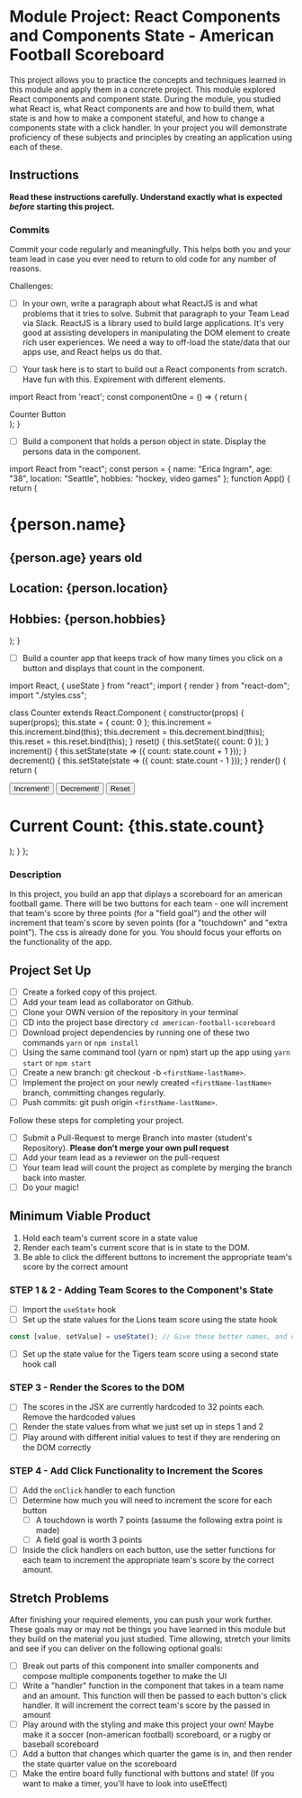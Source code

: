 # Module Project: React Components and Components State - American Football Scoreboard

This project allows you to practice the concepts and techniques learned in this module and apply them in a concrete project. This module explored React components and component state. During the module, you studied what React is, what React components are and how to build them, what state is and how to make a component stateful, and how to change a components state with a click handler. In your project you will demonstrate proficiency of these subjects and principles by creating an application using each of these.

## Instructions

**Read these instructions carefully. Understand exactly what is expected _before_ starting this project.**

### Commits

Commit your code regularly and meaningfully. This helps both you and your team lead in case you ever need to return to old code for any number of reasons.

Challenges:

- [ ] In your own, write a paragraph about what ReactJS is and what problems that it tries to solve.
      Submit that paragraph to your Team Lead via Slack.
      ReactJS is a library used to build large applications. It's very good at assisting developers in manipulating the DOM element to create rich user experiences. We need a way to off-load the state/data that our apps use, and React helps us do that.

- [ ] Your task here is to start to build out a React components from scratch. Have fun with this. Expirement with different elements.

import React from 'react';
const componentOne = () => {
return (<div>

<div>Counter Button</div>
</div>);
}

- [ ] Build a component that holds a person object in state. Display the persons data in the component.

import React from "react";
const person = {
name: "Erica Ingram",
age: "38",
location: "Seattle",
hobbies: "hockey, video games"
};
function App() {
return (

<div className="App">
<h1>{person.name}</h1>
<h2>{person.age} years old</h2>
<h2>Location: {person.location}</h2>
<h2>Hobbies: {person.hobbies}</h2>
</div>
);
}

- [ ] Build a counter app that keeps track of how many times you click on a button and displays that count in the component.

import React, { useState } from "react";
import { render } from "react-dom";
import "./styles.css";

class Counter extends React.Component {
constructor(props) {
super(props);
this.state = {
count: 0
};
this.increment = this.increment.bind(this);
this.decrement = this.decrement.bind(this);
this.reset = this.reset.bind(this);
}
reset() {
this.setState({
count: 0
});
}
increment() {
this.setState(state => ({
count: state.count + 1
}));
}
decrement() {
this.setState(state => ({
count: state.count - 1
}));
}
render() {
return (

<div>
<button className='inc' onClick={this.increment}>Increment!</button>
<button className='dec' onClick={this.decrement}>Decrement!</button>
<button className='reset' onClick={this.reset}>Reset</button>
<h1>Current Count: {this.state.count}</h1>
</div>
);
}
};

### Description

In this project, you build an app that diplays a scoreboard for an american football game. There will be two buttons for each team - one will increment that team's score by three points (for a "field goal") and the other will increment that team's score by seven points (for a "touchdown" and "extra point"). The css is already done for you. You should focus your efforts on the functionality of the app.

## Project Set Up

- [ ] Create a forked copy of this project.
- [ ] Add your team lead as collaborator on Github.
- [ ] Clone your OWN version of the repository in your terminal
- [ ] CD into the project base directory `cd american-football-scoreboard`
- [ ] Download project dependencies by running one of these two commands `yarn` or `npm install`
- [ ] Using the same command tool (yarn or npm) start up the app using `yarn start` or `npm start`
- [ ] Create a new branch: git checkout -b `<firstName-lastName>`.
- [ ] Implement the project on your newly created `<firstName-lastName>` branch, committing changes regularly.
- [ ] Push commits: git push origin `<firstName-lastName>`.

Follow these steps for completing your project.

- [ ] Submit a Pull-Request to merge <firstName-lastName> Branch into master (student's Repository). **Please don't merge your own pull request**
- [ ] Add your team lead as a reviewer on the pull-request
- [ ] Your team lead will count the project as complete by merging the branch back into master.
- [ ] Do your magic!

## Minimum Viable Product

1. Hold each team's current score in a state value
2. Render each team's current score that is in state to the DOM.
3. Be able to click the different buttons to increment the appropriate team's score by the correct amount

### STEP 1 & 2 - Adding Team Scores to the Component's State

- [ ] Import the `useState` hook
- [ ] Set up the state values for the Lions team score using the state hook

```js
const [value, setValue] = useState(); // Give these better names, and decide whether you want to pass an initial score into the state hook as the initialValue
```

- [ ] Set up the state value for the Tigers team score using a second state hook call

### STEP 3 - Render the Scores to the DOM

- [ ] The scores in the JSX are currently hardcoded to 32 points each. Remove the hardcoded values
- [ ] Render the state values from what we just set up in steps 1 and 2
- [ ] Play around with different initial values to test if they are rendering on the DOM correctly

### STEP 4 - Add Click Functionality to Increment the Scores

- [ ] Add the `onClick` handler to each function
- [ ] Determine how much you will need to increment the score for each button
  - [ ] A touchdown is worth 7 points (assume the following extra point is made)
  - [ ] A field goal is worth 3 points
- [ ] Inside the click handlers on each button, use the setter functions for each team to increment the appropriate team's score by the correct amount.

## Stretch Problems

After finishing your required elements, you can push your work further. These goals may or may not be things you have learned in this module but they build on the material you just studied. Time allowing, stretch your limits and see if you can deliver on the following optional goals:

- [ ] Break out parts of this component into smaller components and compose multiple components together to make the UI
- [ ] Write a "handler" function in the component that takes in a team name and an amount. This function will then be passed to each button's click handler. It will increment the correct team's score by the passed in amount
- [ ] Play around with the styling and make this project your own! Maybe make it a soccer (non-american football) scoreboard, or a rugby or baseball scoreboard
- [ ] Add a button that changes which quarter the game is in, and then render the state quarter value on the scoreboard
- [ ] Make the entire board fully functional with buttons and state! (If you want to make a timer, you'll have to look into useEffect)
